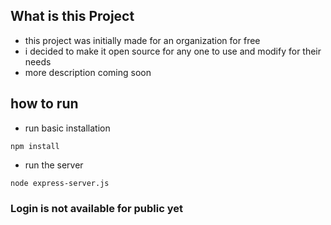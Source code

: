 ## What is this Project
- this project was initially made for an organization for free
- i decided to make it open source for any one to use and modify for their needs
- more description coming soon

## how to run
- run basic installation
```
npm install
```
- run the server  
```
node express-server.js
```

### Login is not available for public yet
